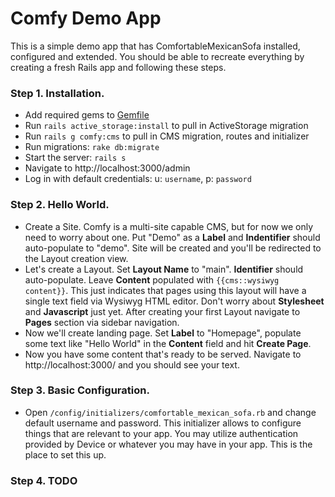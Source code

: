 # Comfy Demo App

This is a simple demo app that has ComfortableMexicanSofa installed, configured
and extended. You should be able to recreate everything by creating a fresh
Rails app and following these steps.

### Step 1. Installation.

* Add required gems to [Gemfile](https://github.com/comfy/comfy-demo/blob/master/Gemfile#L59)
* Run `rails active_storage:install` to pull in ActiveStorage migration
* Run `rails g comfy:cms` to pull in CMS migration, routes and initializer
* Run migrations: `rake db:migrate`
* Start the server: `rails s`
* Navigate to http://localhost:3000/admin
* Log in with default credentials: u: `username`, p: `password`

### Step 2. Hello World.

* Create a Site. Comfy is a multi-site capable CMS, but for now we only need to
  worry about one. Put "Demo" as a **Label** and **Indentifier** should
  auto-populate to "demo". Site will be created and you'll be redirected to
  the Layout creation view.
* Let's create a Layout. Set **Layout Name** to "main". **Identifier** should
  auto-populate. Leave **Content** populated with `{{cms::wysiwyg content}}`.
  This just indicates that pages using this layout will have a single text field
  via Wysiwyg HTML editor. Don't worry about **Stylesheet** and **Javascript**
  just yet. After creating your first Layout navigate to **Pages** section via
  sidebar navigation.
* Now we'll create landing page. Set **Label** to "Homepage", populate some text
  like "Hello World" in the **Content** field and hit **Create Page**.
* Now you have some content that's ready to be served. Navigate to
  http://localhost:3000/ and you should see your text.

### Step 3. Basic Configuration.

* Open `/config/initializers/comfortable_mexican_sofa.rb` and change default
  username and password. This initializer allows to configure things that are
  relevant to your app. You may utilize authentication provided by Device or
  whatever you may have in your app. This is the place to set this up.

### Step 4. TODO
